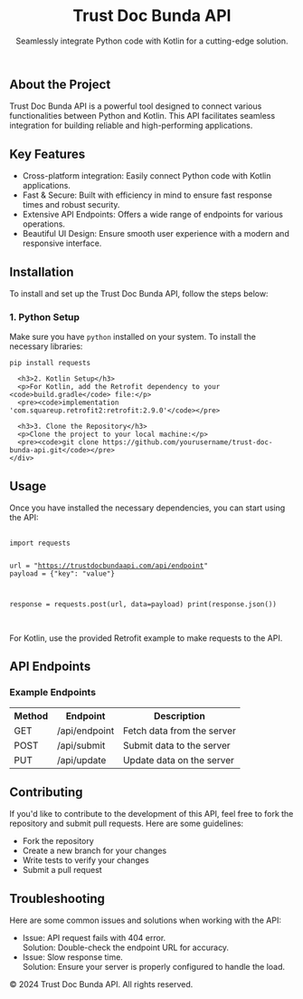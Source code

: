 <!DOCTYPE html>
<html lang="en">
<head>
  <meta charset="UTF-8">
  <meta name="viewport" content="width=device-width, initial-scale=1.0">

</head>
<body>
  <header>
    <h1>Trust Doc Bunda API</h1>
    <p>Seamlessly integrate Python code with Kotlin for a cutting-edge solution.</p>
  </header>

  <section>
    <h2>About the Project</h2>
    <p>Trust Doc Bunda API is a powerful tool designed to connect various functionalities between Python and Kotlin. This API facilitates seamless integration for building reliable and high-performing applications.</p>
  </section>

  <section>
    <h2>Key Features</h2>
    <ul>
      <li><span class="highlight">Cross-platform integration:</span> Easily connect Python code with Kotlin applications.</li>
      <li><span class="highlight">Fast & Secure:</span> Built with efficiency in mind to ensure fast response times and robust security.</li>
      <li><span class="highlight">Extensive API Endpoints:</span> Offers a wide range of endpoints for various operations.</li>
      <li><span class="highlight">Beautiful UI Design:</span> Ensure smooth user experience with a modern and responsive interface.</li>
    </ul>
  </section>

  <section>
    <h2>Installation</h2>
    <p>To install and set up the Trust Doc Bunda API, follow the steps below:</p>
    <div class="installation">
      <h3>1. Python Setup</h3>
      <p>Make sure you have <code>python</code> installed on your system. To install the necessary libraries:</p>
      <pre><code>pip install requests</code></pre>

      <h3>2. Kotlin Setup</h3>
      <p>For Kotlin, add the Retrofit dependency to your <code>build.gradle</code> file:</p>
      <pre><code>implementation 'com.squareup.retrofit2:retrofit:2.9.0'</code></pre>

      <h3>3. Clone the Repository</h3>
      <p>Clone the project to your local machine:</p>
      <pre><code>git clone https://github.com/yourusername/trust-doc-bunda-api.git</code></pre>
    </div>
  </section>

  <section>
    <h2>Usage</h2>
    <p>Once you have installed the necessary dependencies, you can start using the API:</p>
    <pre>
      <code>
import requests

url = "https://trustdocbundaapi.com/api/endpoint"
payload = {"key": "value"}

response = requests.post(url, data=payload)
print(response.json())
      </code>
    </pre>
    <p>For Kotlin, use the provided Retrofit example to make requests to the API.</p>
  </section>

  <section>
    <h2>API Endpoints</h2>
    <h3>Example Endpoints</h3>
    <table>
      <tr>
        <th>Method</th>
        <th>Endpoint</th>
        <th>Description</th>
      </tr>
      <tr>
        <td>GET</td>
        <td>/api/endpoint</td>
        <td>Fetch data from the server</td>
      </tr>
      <tr>
        <td>POST</td>
        <td>/api/submit</td>
        <td>Submit data to the server</td>
      </tr>
      <tr>
        <td>PUT</td>
        <td>/api/update</td>
        <td>Update data on the server</td>
      </tr>
    </table>
  </section>



  <section>
    <h2>Contributing</h2>
    <p>If you'd like to contribute to the development of this API, feel free to fork the repository and submit pull requests. Here are some guidelines:</p>
    <div class="contribution">
      <ul>
        <li>Fork the repository</li>
        <li>Create a new branch for your changes</li>
        <li>Write tests to verify your changes</li>
        <li>Submit a pull request</li>
      </ul>
    </div>
  </section>

  <section>
    <h2>Troubleshooting</h2>
    <p>Here are some common issues and solutions when working with the API:</p>
    <ul>
      <li><span class="highlight">Issue:</span> API request fails with 404 error. <br><span class="highlight">Solution:</span> Double-check the endpoint URL for accuracy.</li>
      <li><span class="highlight">Issue:</span> Slow response time. <br><span class="highlight">Solution:</span> Ensure your server is properly configured to handle the load.</li>
    </ul>
  </section>

  <footer>
    <p>&copy; 2024 Trust Doc Bunda API. All rights reserved.</p>
  </footer>
</body>
</html>
